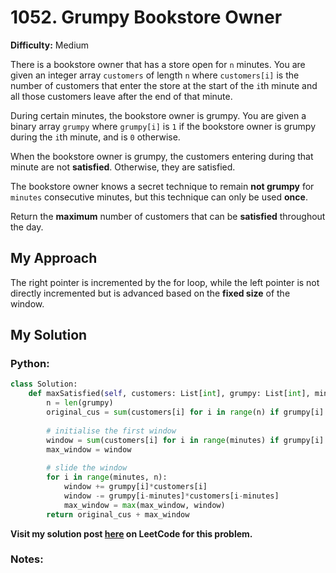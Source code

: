# 1052. Grumpy Bookstore Owner

**Difficulty:** Medium

There is a bookstore owner that has a store open for `n` minutes. You are given an integer array `customers` of length `n` where `customers[i]` is the number of customers that enter the store at the start of the `i`th minute and all those customers leave after the end of that minute.

During certain minutes, the bookstore owner is grumpy. You are given a binary array `grumpy` where `grumpy[i]` is `1` if the bookstore owner is grumpy during the `i`th minute, and is `0` otherwise.

When the bookstore owner is grumpy, the customers entering during that minute are not **satisfied**. Otherwise, they are satisfied.

The bookstore owner knows a secret technique to remain **not grumpy** for `minutes` consecutive minutes, but this technique can only be used **once**.

Return the **maximum** number of customers that can be **satisfied** throughout the day.

## My Approach
The right pointer is incremented by the for loop, while the left pointer is not directly incremented but is advanced based on the **fixed size** of the window.

## My Solution
### Python:
```python
class Solution:
    def maxSatisfied(self, customers: List[int], grumpy: List[int], minutes: int) -> int:
        n = len(grumpy)
        original_cus = sum(customers[i] for i in range(n) if grumpy[i] == 0)
        
        # initialise the first window
        window = sum(customers[i] for i in range(minutes) if grumpy[i] == 1)
        max_window = window
        
        # slide the window
        for i in range(minutes, n):
            window += grumpy[i]*customers[i]
            window -= grumpy[i-minutes]*customers[i-minutes]
            max_window = max(max_window, window)
        return original_cus + max_window
```

**Visit my solution post [here](https://leetcode.com/problems/grumpy-bookstore-owner/solutions/5772128/python-sliding-fixed-window) on LeetCode for this problem.**


### Notes:



